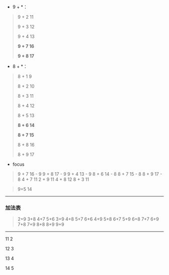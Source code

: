 - 9 + *：

> 9 + 2  11
>
> 9 + 3  12
>
> 9 + 4  13
>
> **9 + 7  16**
>
> **9 + 8  17**

- 8 + *：

> 8 + 1 9
>
> 8 + 2 10
>
> 8 + 3 11
>
> 8 + 4 12
>
> 8 + 5 13
>
> **8 + 6 14**
>
> **8 + 7 15**
>
> 8 + 8 16
>
> 8 + 9 17

- focus

> 9 + 7 16 - 9
> 9 + 8 17 - 9
> 9 + 4 13 - 9
> 8 + 6 14 - 8
> 8 + 7 15 - 8
> 8 + 9 17 - 8
> 4 + 7 11
> 2 + 9 11
> 4 + 8 12
> 8 + 3 11

> 9+5 14

---

### 加法表

> 2+9 3+8 4+7 5+6
> 3+9 4+8 5+7 6+6
> 4+9 5+8 6+7
> 5+9 6+8 7+7
> 6+9 7+8
> 7+9 8+8
> 8+9
> 9+9

---

11 2

12 3

13 4

14 5